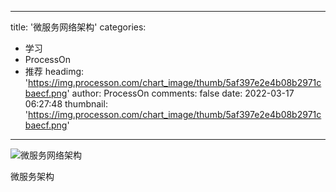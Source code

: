 
---
title: '微服务网络架构'
categories: 
 - 学习
 - ProcessOn
 - 推荐
headimg: 'https://img.processon.com/chart_image/thumb/5af397e2e4b08b2971cbaecf.png'
author: ProcessOn
comments: false
date: 2022-03-17 06:27:48
thumbnail: 'https://img.processon.com/chart_image/thumb/5af397e2e4b08b2971cbaecf.png'
---

<div>   
<img class="thumb" alt="微服务网络架构" src="https://img.processon.com/chart_image/thumb/5af397e2e4b08b2971cbaecf.png" referrerpolicy="no-referrer">
<p>微服务架构</p>  
</div>
            